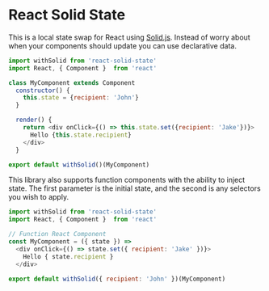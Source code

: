# React Solid State

This is a local state swap for React using [Solid.js](https://github.com/ryansolid/solid). Instead of worry about when your components should update you can use declarative data.

```js
import withSolid from 'react-solid-state'
import React, { Component }  from 'react'

class MyComponent extends Component
  constructor() {
    this.state = {recipient: 'John'}
  }

  render() {
    return <div onClick={() => this.state.set({recipient: 'Jake'})}>
      Hello {this.state.recipient}
    </div>
  }

export default withSolid()(MyComponent)
```

This library also supports function components with the ability to inject state. The first parameter is the initial state, and the second is any selectors you wish to apply.

```js
import withSolid from 'react-solid-state'
import React, { Component }  from 'react'

// Function React Component
const MyComponent = ({ state }) =>
  <div onClick={() => state.set({ recipient: 'Jake' })}>
    Hello { state.recipient }
  </div>

export default withSolid({ recipient: 'John' })(MyComponent)
```